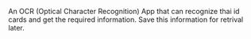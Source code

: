An OCR (Optical Character Recognition) App that can recognize thai id cards and get the required information. Save this information for retrival later.
